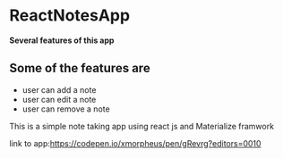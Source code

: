 # ReactNotesApp


__Several features of this app__
## Some of the features are 
* user can add a note
* user can edit a note 
* user can remove a note

This is a simple note taking app using react js and Materialize framwork


link to app:https://codepen.io/xmorpheus/pen/gRevrg?editors=0010
